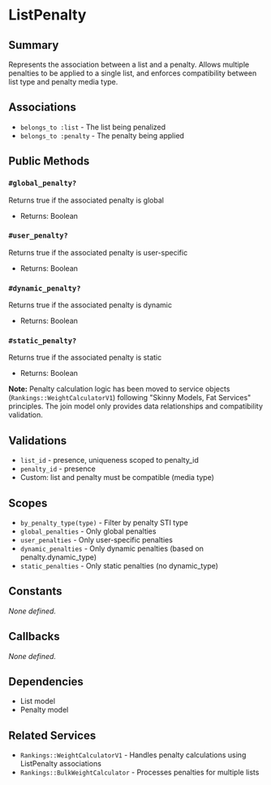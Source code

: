 # ListPenalty

## Summary
Represents the association between a list and a penalty. Allows multiple penalties to be applied to a single list, and enforces compatibility between list type and penalty media type.

## Associations
- `belongs_to :list` - The list being penalized
- `belongs_to :penalty` - The penalty being applied

## Public Methods

### `#global_penalty?`
Returns true if the associated penalty is global
- Returns: Boolean

### `#user_penalty?`
Returns true if the associated penalty is user-specific
- Returns: Boolean

### `#dynamic_penalty?`
Returns true if the associated penalty is dynamic
- Returns: Boolean

### `#static_penalty?`
Returns true if the associated penalty is static
- Returns: Boolean

**Note:** Penalty calculation logic has been moved to service objects (`Rankings::WeightCalculatorV1`) following "Skinny Models, Fat Services" principles. The join model only provides data relationships and compatibility validation.

## Validations
- `list_id` - presence, uniqueness scoped to penalty_id
- `penalty_id` - presence
- Custom: list and penalty must be compatible (media type)

## Scopes
- `by_penalty_type(type)` - Filter by penalty STI type
- `global_penalties` - Only global penalties  
- `user_penalties` - Only user-specific penalties
- `dynamic_penalties` - Only dynamic penalties (based on penalty.dynamic_type)
- `static_penalties` - Only static penalties (no dynamic_type)

## Constants
_None defined._

## Callbacks
_None defined._

## Dependencies
- List model
- Penalty model

## Related Services
- `Rankings::WeightCalculatorV1` - Handles penalty calculations using ListPenalty associations
- `Rankings::BulkWeightCalculator` - Processes penalties for multiple lists 